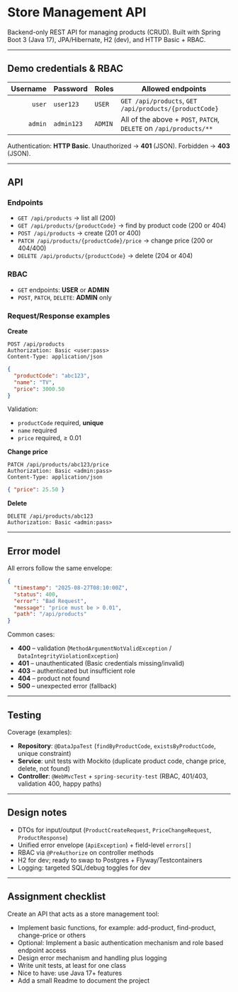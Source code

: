 # Store Management API

Backend-only REST API for managing products (CRUD). Built with Spring Boot 3 (Java 17), JPA/Hibernate, H2 (dev), and HTTP Basic + RBAC.

---

## Demo credentials & RBAC

| Username | Password   | Roles   | Allowed endpoints                                                  |
| -------: | ---------- | ------- |--------------------------------------------------------------------|
|   `user` | `user123`  | `USER`  | `GET /api/products`, `GET /api/products/{productCode}`             |
|  `admin` | `admin123` | `ADMIN` | All of the above + `POST`, `PATCH`, `DELETE` on `/api/products/**` |

Authentication: **HTTP Basic**.
Unauthorized → **401** (JSON). Forbidden → **403** (JSON).

---

## API

### Endpoints

* `GET /api/products` → list all (200)
* `GET /api/products/{productCode}` → find by product code (200 or 404)
* `POST /api/products` → create (201 or 400)
* `PATCH /api/products/{productCode}/price` → change price (200 or 404/400)
* `DELETE /api/products/{productCode}` → delete (204 or 404)

### RBAC

* `GET` endpoints: **USER** or **ADMIN**
* `POST`, `PATCH`, `DELETE`: **ADMIN** only

### Request/Response examples

**Create**

```http
POST /api/products
Authorization: Basic <user:pass>
Content-Type: application/json
```

```json
{
  "productCode": "abc123",
  "name": "TV",
  "price": 3000.50
}
```

Validation:

* `productCode` required, **unique**
* `name` required
* `price` required, ≥ 0.01

**Change price**

```http
PATCH /api/products/abc123/price
Authorization: Basic <admin:pass>
Content-Type: application/json
```

```json
{ "price": 25.50 }
```

**Delete**

```http
DELETE /api/products/abc123
Authorization: Basic <admin:pass>
```

---

## Error model

All errors follow the same envelope:

```json
{
  "timestamp": "2025-08-27T08:10:00Z",
  "status": 400,
  "error": "Bad Request",
  "message": "price must be > 0.01",
  "path": "/api/products"
}
```

Common cases:

* **400** – validation (`MethodArgumentNotValidException` / `DataIntegrityViolationException`)
* **401** – unauthenticated (Basic credentials missing/invalid)
* **403** – authenticated but insufficient role
* **404** – product not found
* **500** – unexpected error (fallback)

---

## Testing

Coverage (examples):

* **Repository**: `@DataJpaTest` (`findByProductCode`, `existsByProductCode`, unique constraint)
* **Service**: unit tests with Mockito (duplicate product code, change price, delete, not found)
* **Controller**: `@WebMvcTest` + `spring-security-test` (RBAC, 401/403, validation 400, happy paths)

---

## Design notes

* DTOs for input/output (`ProductCreateRequest`, `PriceChangeRequest`, `ProductResponse`)
* Unified error envelope (`ApiException`) + field-level `errors[]`
* RBAC via `@PreAuthorize` on controller methods
* H2 for dev; ready to swap to Postgres + Flyway/Testcontainers
* Logging: targeted SQL/debug toggles for dev

---

## Assignment checklist

Create an API that acts as a store management tool:
* Implement basic functions, for example: add-product, find-product, change-price or others
* Optional: Implement a basic authentication mechanism and role based endpoint access
* Design error mechanism and handling plus logging
* Write unit tests, at least for one class
* Nice to have: use Java 17+ features
* Add a small Readme to document the project